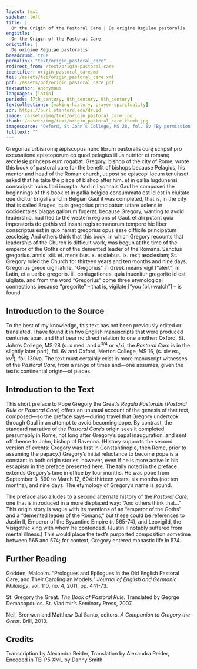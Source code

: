 ```yaml
---
layout: text
sidebar: left
title: |
  On the Origin of the Pastoral Care | De origine Regulae pastoralis
engtitle: |
  On the Origin of the Pastoral Care
origtitle: |
  De origine Regulae pastoralis
breadcrumb: true
permalink: "text/origin_pastoral_care"
redirect_from: /text/origin-pastoral-care
identifier: origin_pastoral_care.md
tei: /assets/tei/origin_pastoral_care.xml
pdf: /assets/pdf/origin_pastoral_care.pdf
textauthor: Anonymous
languages: [latin]
periods: [7th_century, 8th_century, 9th_century]
textcollections: [making-history, prayer-spirituality]
sdr: https://purl.stanford.edu/druid 
image: /assets/img/text/origin_pastoral_care.jpg
thumb: /assets/img/text/origin_pastoral_care-thumb.jpg
imagesource: "Oxford, St John’s College, MS 28, fol. 6v [By permission of the President and Fellows of St John's College Oxford]"
fulltext: ""
---
```


   Gregorius urbis romę æpiscopus hunc librum pastoralis curę scripsit pro excusatione episcoporum eo quod pelagius illius nutritor et romanę æcclesię princeps eum rogabat. Gregory, bishop of the city of Rome, wrote this book of pastoral care for the benefit of bishops because Pelagius, his mentor and head of the Roman church,  ut post se episcopi locum tenuisset. asked that he take the place of bishop after him. et in gallia lugdunensi conscripsit huius libri incepta. And in Lyonnais Gaul he composed the beginnings of this book et in gallia belgica consummata est id est in ciuitate que dicitur brigalis and in Belgian Gaul it was completed, that is, in the city that is called Bruges, quia gregorius principatum uitare uolens in occidentales plagas gallorum fugerat. because Gregory, wanting to avoid leadership, had fled to the western regions of Gaul. et alii putant quia imperatoris de gothis vel insani regis romanorum tempore hic liber conscriptus est in quo narrat gregorius opus esse difficile principatum æcclesię; And others think that this book, in which Gregory recounts that leadership of the Church is difficult work, was begun at the time of the emperor of the Goths or of the demented leader of the Romans. Sanctus gregorius. annis. xiii. et. mensibus. x. et diebus. ix. rexit æcclesiam; St. Gregory ruled the Church for thirteen years and ten months and nine days. Gregorius grece uigil latine. “Gregorius” in Greek means vigil [“alert”] in Latin, et a uerbo gregorio. iii. coniugationes. quia inuenitur gregorite id est uigilate. and from the word “Gregorius” come three etymological connections because “gregorite” – that is, vigilate [“you (pl.) watch”] – is found. 
 

## Introduction to the Source 

<p>To the best of my knowledge, this text has not been previously edited or translated. I have found it in two English manuscripts that were produced centuries apart and that bear no direct relation to one another: Oxford, St. John’s College, MS 28 (s. x med. and x<sup>3/4</sup> or x/xi; the <em>Pastoral Care</em> is in the slightly later part), fol. 6v and Oxford, Merton College, MS 16, (s. xiv ex., xv<sup>1</sup>), fol. 139va. The text must certainly exist in more manuscript witnesses of the <em>Pastoral Care</em>, from a range of times and—one assumes, given the text’s continental origin—of places.</p>

## Introduction to the Text 

<p>This short preface to Pope Gregory the Great’s <em>Regula Pastoralis</em> (<em>Pastoral Rule</em> or <em>Pastoral Care</em>) offers an unusual account of the genesis of that text, composed—so the preface says—during travel that Gregory undertook through Gaul in an attempt to avoid becoming pope. By contrast, the standard narrative of the <em>Pastoral Care</em>’s origin sees it completed presumably in Rome, not long after Gregory’s papal inauguration, and sent off thence to John, bishop of Ravenna. (History supports the second version of events: Gregory was first in Constantinople, then Rome, prior to assuming the papacy.) Gregory’s initial reluctance to become pope is a constant in both origin stories, however, even if he is more active in his escapism in the preface presented here. The tally noted in the preface extends Gregory’s time in office by four months. He was pope from September 3, 590 to March 12, 604: thirteen years, six months (not ten months), and nine days. The etymology of Gregory’s name is sound.</p> <p>The preface also alludes to a second alternate history of the <em>Pastoral Care</em>, one that is introduced in a more displaced way: “And others think that…” This origin story is vague with its mentions of an “emperor of the Goths” and a “demented leader of the Romans,” but these could be references to Justin II, Emperor of the Byzantine Empire (r. 565-74), and Leovigild, the Visigothic king with whom he contended. (Justin II notably suffered from mental illness.) This would place the text’s purported composition sometime between 565 and 574; for context, Gregory entered monastic life in 574.</p>

## Further Reading 

<p>Godden, Malcolm. “Prologues and Epilogues in the Old English Pastoral Care, and Their Carolingian Models.” <em>Journal of English and Germanic Philology</em>, vol. 110, no. 4, 2011, pp. 441-73.</p> <p>St. Gregory the Great. <em>The Book of Pastoral Rule.</em> Translated by George Demacopoulos. St. Vladimir’s Seminary Press, 2007.</p> <p>Neil, Bronwen and Matthew Dal Santo, editors. <em>A Companion to Gregory the Great</em>. Brill, 2013.</p>

## Credits

Transcription by Alexandra Reider, Translation by Alexandra Reider, Encoded in TEI P5 XML by Danny Smith
